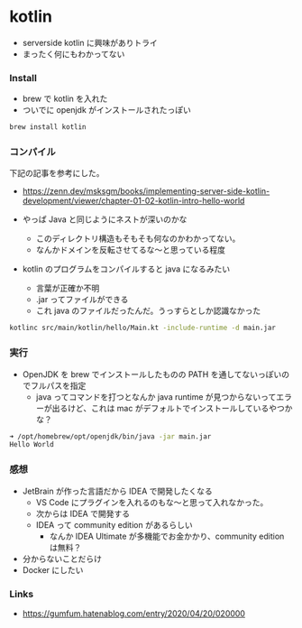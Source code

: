 # kotlin

- serverside kotlin に興味がありトライ
- まったく何にもわかってない

### Install
- brew で kotlin を入れた
- ついでに openjdk がインストールされたっぽい

```bash
brew install kotlin
```

### コンパイル
下記の記事を参考にした。
- https://zenn.dev/msksgm/books/implementing-server-side-kotlin-development/viewer/chapter-01-02-kotlin-intro-hello-world

- やっぱ Java と同じようにネストが深いのかな
  - このディレクトリ構造もそもそも何なのかわかってない。
  - なんかドメインを反転させてるな〜と思っている程度
- kotlin のプログラムをコンパイルすると java になるみたい
  - 言葉が正確か不明
  - .jar ってファイルができる
  - これ java のファイルだったんだ。うっすらとしか認識なかった

```bash
kotlinc src/main/kotlin/hello/Main.kt -include-runtime -d main.jar
```

### 実行
- OpenJDK を brew でインストールしたものの PATH を通してないっぽいのでフルパスを指定
  - java ってコマンドを打つとなんか java runtime が見つからないってエラーが出るけど、これは mac がデフォルトでインストールしているやつかな？

```bash
➜ /opt/homebrew/opt/openjdk/bin/java -jar main.jar
Hello World
```

### 感想
- JetBrain が作った言語だから IDEA で開発したくなる
  - VS Code にプラグインを入れるのもな〜と思って入れなかった。
  - 次からは IDEA で開発する
  - IDEA って community edition があるらしい
    - なんか IDEA Ultimate が多機能でお金かかり、community edition は無料？
- 分からないことだらけ
- Docker にしたい

### Links
- https://gumfum.hatenablog.com/entry/2020/04/20/020000
